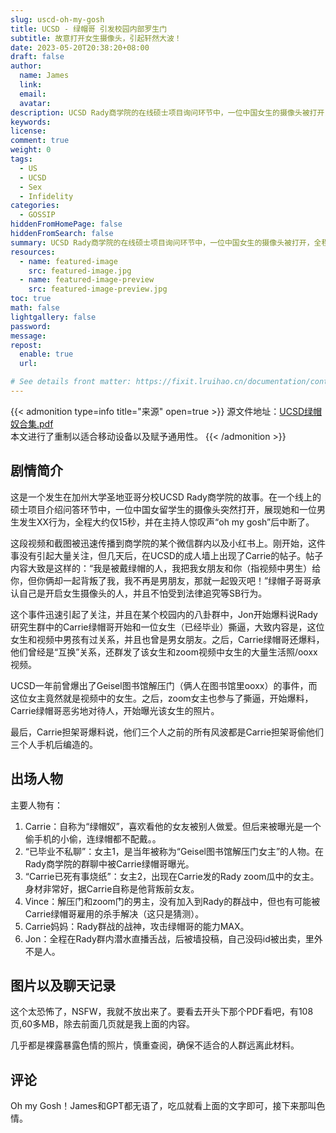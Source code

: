 ```yaml
---
slug: uscd-oh-my-gosh
title: UCSD - 绿帽哥 引发校园内部罗生门
subtitle: 故意打开女生摄像头，引起轩然大波！
date: 2023-05-20T20:38:20+08:00
draft: false
author:
  name: James
  link:
  email:
  avatar:
description: UCSD Rady商学院的在线硕士项目询问环节中，一位中国女生的摄像头被打开，全程展示自己和一位男生发生性关系。随后，该事件在该校校园内部爆发，一名男子自称“绿帽哥”在一系列八卦群、论坛和小红书上爆料，透露大量学生的性爱照片和视频，引发轩然大波。此事件引起了校内外广泛的关注和谴责，同时也揭开了该校园内部的不同声音和复杂的人际关系。
keywords:
license:
comment: true
weight: 0
tags:
  - US
  - UCSD
  - Sex
  - Infidelity
categories:
  - GOSSIP
hiddenFromHomePage: false
hiddenFromSearch: false
summary: UCSD Rady商学院的在线硕士项目询问环节中，一位中国女生的摄像头被打开，全程展示自己和一位男生发生性关系。随后，该事件在该校校园内部爆发，一名男子自称“绿帽哥”在一系列八卦群、论坛和小红书上爆料，透露大量学生的性爱照片和视频，引发轩然大波。此事件引起了校内外广泛的关注和谴责，同时也揭开了该校园内部的不同声音和复杂的人际关系。
resources:
  - name: featured-image
    src: featured-image.jpg
  - name: featured-image-preview
    src: featured-image-preview.jpg
toc: true
math: false
lightgallery: false
password:
message:
repost:
  enable: true
  url:

# See details front matter: https://fixit.lruihao.cn/documentation/content-management/introduction/#front-matter
---
```


<!--more-->

{{< admonition type=info title="来源" open=true >}}
源文件地址：[UCSD绿帽奴合集.pdf](https://oss.schoolmelon.com/source/uscd-oh-my-gosh.pdf)  
本文进行了重制以适合移动设备以及赋予通用性。
{{< /admonition >}}

## 剧情简介

这是一个发生在加州大学圣地亚哥分校UCSD Rady商学院的故事。在一个线上的硕士项目介绍问答环节中，一位中国女留学生的摄像头突然打开，展现她和一位男生发生XX行为，全程大约仅15秒，并在主持人惊叹声“oh my gosh”后中断了。

这段视频和截图被迅速传播到商学院的某个微信群内以及小红书上。刚开始，这件事没有引起大量关注，但几天后，在UCSD的成人墙上出现了Carrie的帖子。帖子内容大致是这样的：“我是被戴绿帽的人，我把我女朋友和你（指视频中男生）给你，但你俩却一起背叛了我，我不再是男朋友，那就一起毁灭吧！”绿帽子哥哥承认自己是开启女生摄像头的人，并且不怕受到法律追究等SB行为。

这个事件迅速引起了关注，并且在某个校园内的八卦群中，Jon开始爆料说Rady研究生群中的Carrie绿帽哥开始和一位女生（已经毕业）撕逼，大致内容是，这位女生和视频中男孩有过关系，并且也曾是男女朋友。之后，Carrie绿帽哥还爆料，他们曾经是“互换”关系，还群发了该女生和zoom视频中女生的大量生活照/ooxx视频。

UCSD一年前曾爆出了Geisel图书馆解压门（俩人在图书馆里ooxx）的事件，而这位女主竟然就是视频中的女生。之后，zoom女主也参与了撕逼，开始爆料，Carrie绿帽哥恶劣地对待人，开始曝光该女生的照片。

最后，Carrie担架哥爆料说，他们三个人之前的所有风波都是Carrie担架哥偷他们三个人手机后编造的。

## 出场人物

主要人物有：

1. Carrie：自称为“绿帽奴”，喜欢看他的女友被别人做爱。但后来被曝光是一个偷手机的小偷，连绿帽都不配戴。。
2. “已毕业不私聊”：女主1，是当年被称为“Geisel图书馆解压门女主”的人物。在Rady商学院的群聊中被Carrie绿帽哥曝光。
3. “Carrie已死有事烧纸”：女主2，出现在Carrie发的Rady zoom瓜中的女主。身材非常好，据Carrie自称是他背叛前女友。
4. Vince：解压门和zoom门的男主，没有加入到Rady的群战中，但也有可能被Carrie绿帽哥雇用的杀手解决（这只是猜测）。
5. Carrie妈妈：Rady群战的战神，攻击绿帽哥的能力MAX。
6. Jon：全程在Rady群内潜水直播舌战，后被墙投稿，自己没码id被出卖，里外不是人。

## 图片以及聊天记录

这个太恐怖了，NSFW，我就不放出来了。要看去开头下那个PDF看吧，有108页,60多MB，除去前面几页就是我上面的内容。

几乎都是裸露暴露色情的照片，慎重查阅，确保不适合的人群远离此材料。

## 评论

Oh my Gosh！James和GPT都无语了，吃瓜就看上面的文字即可，接下来那叫色情。